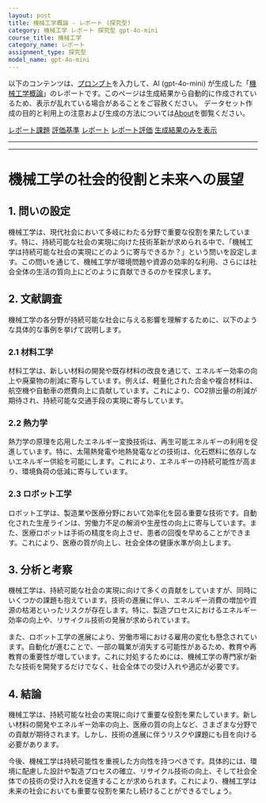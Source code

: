 ```yaml
---
layout: post
title: 機械工学概論 - レポート (探究型)
category: 機械工学 レポート 探究型 gpt-4o-mini
course_title: 機械工学
category_name: レポート
assignment_type: 探究型
model_name: gpt-4o-mini
---
```


以下のコンテンツは、[プロンプト](https://github.com/takedatoshiyuki/synthetic_assignments/tree/main/generated/機械工学/gpt-4o-mini/prompt_レポート-探究型.md)を入力して、AI (gpt-4o-mini) が生成した「[機械工学概論](/contents/機械工学/)」のレポートです。このページは生成結果から自動的に作成されているため、表示が乱れている場合があることをご容赦ください。
データセット作成の目的と利用上の注意および生成の方法については[About](/About)を御覧ください。

[レポート課題](../レポート課題-探究型)
[評価基準](../評価基準-探究型)
[レポート](../レポート-探究型)
[レポート評価](../レポート評価-探究型)
[生成結果のみを表示](https://github.com/takedatoshiyuki/synthetic_assignments/tree/main/generated/機械工学/gpt-4o-mini/レポート-探究型.md)
  

***
***
  
# 機械工学の社会的役割と未来への展望

## 1. 問いの設定

機械工学は、現代社会において多岐にわたる分野で重要な役割を果たしています。特に、持続可能な社会の実現に向けた技術革新が求められる中で、「機械工学は持続可能な社会の実現にどのように寄与できるか？」という問いを設定します。この問いを通じて、機械工学が環境問題や資源の効率的な利用、さらには社会全体の生活の質向上にどのように貢献できるのかを探求します。

## 2. 文献調査

機械工学の各分野が持続可能な社会に与える影響を理解するために、以下のような具体的な事例を挙げて説明します。

### 2.1 材料工学

材料工学は、新しい材料の開発や既存材料の改良を通じて、エネルギー効率の向上や廃棄物の削減に寄与しています。例えば、軽量化された合金や複合材料は、航空機や自動車の燃費向上に貢献しています。これにより、CO2排出量の削減が期待され、持続可能な交通手段の実現に寄与しています。

### 2.2 熱力学

熱力学の原理を応用したエネルギー変換技術は、再生可能エネルギーの利用を促進しています。特に、太陽熱発電や地熱発電などの技術は、化石燃料に依存しないエネルギー供給を可能にします。これにより、エネルギーの持続可能性が高まり、環境負荷の低減に寄与しています。

### 2.3 ロボット工学

ロボット工学は、製造業や医療分野において効率化を図る重要な技術です。自動化された生産ラインは、労働力不足の解消や生産性の向上に寄与しています。また、医療ロボットは手術の精度を向上させ、患者の回復を早めることができます。これにより、医療の質が向上し、社会全体の健康水準が向上します。

## 3. 分析と考察

機械工学は、持続可能な社会の実現に向けて多くの貢献をしていますが、同時にいくつかの課題も抱えています。技術の進展に伴い、エネルギー消費の増加や資源の枯渇といったリスクが存在します。特に、製造プロセスにおけるエネルギー効率の向上や、リサイクル技術の発展が求められています。

また、ロボット工学の進展により、労働市場における雇用の変化も懸念されています。自動化が進むことで、一部の職業が消失する可能性があるため、教育や再教育の重要性が増しています。これに対処するためには、機械工学の専門家が新たな技術を開発するだけでなく、社会全体での受け入れや適応が必要です。

## 4. 結論

機械工学は、持続可能な社会の実現に向けて重要な役割を果たしています。新しい材料の開発やエネルギー効率の向上、医療の質の向上など、さまざまな分野での貢献が期待されます。しかし、技術の進展に伴うリスクや課題にも目を向ける必要があります。

今後、機械工学は持続可能性を重視した方向性を持つべきです。具体的には、環境に配慮した設計や製造プロセスの確立、リサイクル技術の向上、そして社会全体での技術の受け入れを促進することが求められます。これにより、機械工学は未来の社会においても重要な役割を果たし続けることができるでしょう。
